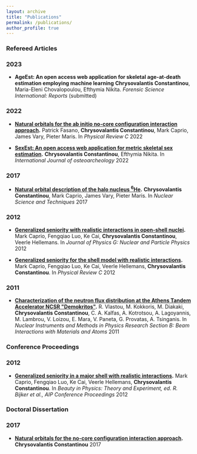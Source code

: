 ```yaml
---
layout: archive
title: "Publications"
permalink: /publications/
author_profile: true
---
```


### Refereed Articles

### 2023

- **AgeEst: An open access web application for skeletal age-at-death estimation employing machine learning** **Chrysovalantis Constantinou**, Maria-Eleni Chovalopoulou, Efthymia Nikita. _Forensic Science International: Reports_ (submitted)

### 2022

- **[Natural orbitals for the ab initio no-core configuration interaction approach](https://journals.aps.org/prc/abstract/10.1103/PhysRevC.105.054301).** Patrick Fasano,
**Chrysovalantis Constantinou**, Mark Caprio, James Vary, Pieter Maris. In _Physical Review C_ 2022

- **[SexEst: An open access web application for metric skeletal sex estimation](https://doi.org/10.1002/oa.3109).** **Chrysovalantis Constantinou**, Efthymia Nikita. In _International Journal of osteoarcheology_ 2022

### 2017

- **[Natural orbital description of the halo nucleus <sup>6</sup>He](https://link.springer.com/article/10.1007/s41365-017-0332-6).** **Chrysovalantis Constantinou**, Mark Caprio, James Vary, Pieter Maris. In _Nuclear Science and Techniques_ 2017

### 2012

- **[Generalized seniority with realistic interactions in open-shell nuclei](https://iopscience.iop.org/article/10.1088/0954-3899/39/10/105108/meta).** Mark Caprio, Fengqiao Luo, Ke Cai, **Chrysovalantis Constantinou**, Veerle Hellemans. In _Journal of Physics G: Nuclear and Particle Physics_ 2012

- **[Generalized seniority for the shell model with realistic interactions](https://journals.aps.org/prc/abstract/10.1103/PhysRevC.85.034324).** Mark Caprio, Fengqiao Luo, Ke Cai, Veerle Hellemans, **Chrysovalantis Constantinou**. In _Physical Review C_ 2012


### 2011

- **[Characterization of the neutron flux distribution at the Athens Tandem Accelerator NCSR "Demokritos"](https://doi.org/10.1016/j.nimb.2011.04.015).** R. Vlastou, M. Kokkoris, M. Diakaki, **Chrysovalantis Constantinou**, C. A. Kalfas, A. Kotrotsou, A. Lagoyannis, M. Lambrou, V. Loizou, E. Mara, V. Paneta, G. Provatas, A. Tsinganis. In _Nuclear Instruments and Methods in Physics Research Section B: Beam Interactions with Materials and Atoms_ 2011

### Conference Proceedings

### 2012

- **[Generalized seniority in a major shell with realistic interactions](https://doi.org/10.1063/1.4759401).** Mark Caprio, Fengqiao Luo, Ke Cai, Veerle Hellemans, **Chrysovalantis Constantinou**. In _Beauty in Physics: Theory and Experiment, ed. R. Bijker et al., AIP Conference Proceedings_ 2012

### Doctoral Dissertation

### 2017

- **[Natural orbitals for the no-core configuration interaction approach](https://curate.nd.edu/show/ff365427x19).** **Chrysovalantis Constantinou** 2017








<!-- {% if author.googlescholar %}
  You can also find my articles on <u><a href="{{author.googlescholar}}">my Google Scholar profile</a>.</u>
{% endif %}

{% include base_path %}

{% for post in site.publications reversed %}
  {% include archive-single.html %}
{% endfor %} -->
